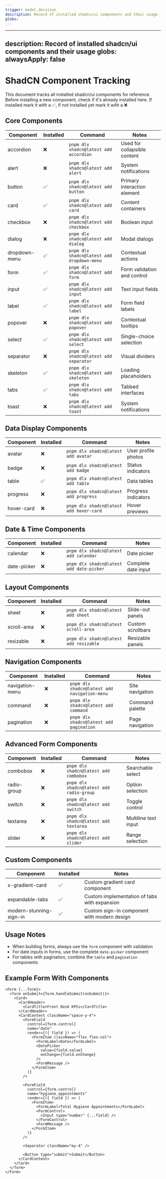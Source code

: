 ```yaml
---
trigger: model_decision
description: Record of installed shadcn/ui components and their usage
globs: 
---
```

---
description: Record of installed shadcn/ui components and their usage
globs: 
alwaysApply: false
---

# ShadCN Component Tracking

This document tracks all installed shadcn/ui components for reference. Before installing a new component, check if it's already installed here.
If installed mark it with a ✅, if not installed yet mark it with a ❌

## Core Components

| Component       | Installed | Command | Notes |
|-----------------|-----------|---------|-------|
| accordion       | ❌        | `pnpm dlx shadcn@latest add accordion` | Used for collapsible content |
| alert           | ❌        | `pnpm dlx shadcn@latest add alert` | System notifications |
| button          | ✅        | `pnpm dlx shadcn@latest add button` | Primary interaction element |
| card            | ✅        | `pnpm dlx shadcn@latest add card` | Content containers |
| checkbox        | ❌        | `pnpm dlx shadcn@latest add checkbox` | Boolean input |
| dialog          | ❌        | `pnpm dlx shadcn@latest add dialog` | Modal dialogs |
| dropdown-menu   | ✅        | `pnpm dlx shadcn@latest add dropdown-menu` | Contextual actions |
| form            | ✅        | `pnpm dlx shadcn@latest add form` | Form validation and control |
| input           | ✅        | `pnpm dlx shadcn@latest add input` | Text input fields |
| label           | ✅        | `pnpm dlx shadcn@latest add label` | Form field labels |
| popover         | ❌        | `pnpm dlx shadcn@latest add popover` | Contextual tooltips |
| select          | ✅        | `pnpm dlx shadcn@latest add select` | Single-choice selection |
| separator       | ❌        | `pnpm dlx shadcn@latest add separator` | Visual dividers |
| skeleton        | ✅        | `pnpm dlx shadcn@latest add skeleton` | Loading placeholders |
| tabs            | ✅        | `pnpm dlx shadcn@latest add tabs` | Tabbed interfaces |
| toast           | ❌        | `pnpm dlx shadcn@latest add toast` | System notifications |

## Data Display Components

| Component       | Installed | Command | Notes |
|-----------------|-----------|---------|-------|
| avatar          | ❌        | `pnpm dlx shadcn@latest add avatar` | User profile photos |
| badge           | ❌        | `pnpm dlx shadcn@latest add badge` | Status indicators |
| table           | ✅        | `pnpm dlx shadcn@latest add table` | Data tables |
| progress        | ❌        | `pnpm dlx shadcn@latest add progress` | Progress indicators |
| hover-card      | ❌        | `pnpm dlx shadcn@latest add hover-card` | Hover previews |

## Date & Time Components

| Component       | Installed | Command | Notes |
|-----------------|-----------|---------|-------|
| calendar        | ❌        | `pnpm dlx shadcn@latest add calendar` | Date picker |
| date-picker     | ❌        | `pnpm dlx shadcn@latest add date-picker` | Complete date input |

## Layout Components

| Component       | Installed | Command | Notes |
|-----------------|-----------|---------|-------|
| sheet           | ❌        | `pnpm dlx shadcn@latest add sheet` | Slide-out panels |
| scroll-area     | ❌        | `pnpm dlx shadcn@latest scroll-area` | Custom scrollbars |
| resizable       | ❌        | `pnpm dlx shadcn@latest add resizable` | Resizable panels |

## Navigation Components

| Component       | Installed | Command | Notes |
|-----------------|-----------|---------|-------|
| navigation-menu | ❌        | `pnpm dlx shadcn@latest add navigation-menu` | Site navigation |
| command         | ❌        | `pnpm dlx shadcn@latest add command` | Command palette |
| pagination      | ❌        | `pnpm dlx shadcn@latest add pagination` | Page navigation |

## Advanced Form Components

| Component       | Installed | Command | Notes |
|-----------------|-----------|---------|-------|
| combobox        | ❌        | `pnpm dlx shadcn@latest add combobox` | Searchable select |
| radio-group     | ❌        | `pnpm dlx shadcn@latest add radio-group` | Option selection |
| switch          | ❌        | `pnpm dlx shadcn@latest add switch` | Toggle control |
| textarea        | ❌        | `pnpm dlx shadcn@latest add textarea` | Multiline text input |
| slider          | ❌        | `pnpm dlx shadcn@latest add slider` | Range selection |

## Custom Components

| Component            | Installed | Notes |
|----------------------|-----------|-------|
| x-gradient-card      | ✅        | Custom gradient card component |
| expandable-tabs      | ✅        | Custom implementation of tabs with expansion |
| modern-stunning-sign-in | ✅     | Custom sign-in component with modern design |

## Usage Notes

- When building forms, always use the `form` component with validation
- For date inputs in forms, use the complete `date-picker` component
- For tables with pagination, combine the `table` and `pagination` components

## Example Form With Components

```tsx
<Form {...form}>
  <form onSubmit={form.handleSubmit(onSubmit)}>
    <Card>
      <CardHeader>
        <CardTitle>Front Desk KPIs</CardTitle>
      </CardHeader>
      <CardContent className="space-y-4">
        <FormField
          control={form.control}
          name="date"
          render={({ field }) => (
            <FormItem className="flex flex-col">
              <FormLabel>Date</FormLabel>
              <DatePicker
                value={field.value}
                onChange={field.onChange}
              />
              <FormMessage />
            </FormItem>
          )}
        />
        
        <FormField
          control={form.control}
          name="hygiene_appointments"
          render={({ field }) => (
            <FormItem>
              <FormLabel>Total Hygiene Appointments</FormLabel>
              <FormControl>
                <Input type="number" {...field} />
              </FormControl>
              <FormMessage />
            </FormItem>
          )}
        />
        
        <Separator className="my-4" />
        
        <Button type="submit">Submit</Button>
      </CardContent>
    </Card>
  </form>
</Form>
```